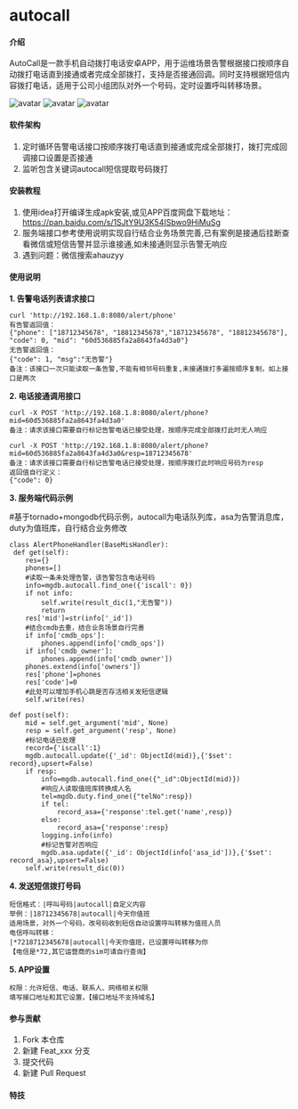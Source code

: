 # autocall

#### 介绍
AutoCall是一款手机自动拨打电话安卓APP，用于运维场景告警根据接口按顺序自动拨打电话直到接通或者完成全部拨打，支持是否接通回调。同时支持根据短信内容拨打电话，适用于公司小组团队对外一个号码，定时设置呼叫转移场景。

![avatar](https://oscimg.oschina.net/oscnet/up-75424d3fa1f38b7af2a914cfa42a6def1ba.png)
![avatar](https://oscimg.oschina.net/oscnet/up-f566ba2159f1212470aeaf4fa25aff8aa3d.png)
![avatar](https://oscimg.oschina.net/oscnet/up-1d8358320fd5b328f75adb8e7a1c47d8e69.png)

#### 软件架构
1. 定时循环告警电话接口按顺序拨打电话直到接通或完成全部拨打，拨打完成回调接口设置是否接通
2. 监听包含关键词autocall短信提取号码拨打


#### 安装教程

1. 使用idea打开编译生成apk安装,或见APP百度网盘下载地址：https://pan.baidu.com/s/1SJtY9U3K54ISbwo9HiMuSg
2. 服务端接口参考使用说明实现自行结合业务场景完善,已有案例是接通后挂断查看微信或短信告警并显示谁接通,如未接通则显示告警无响应
3. 遇到问题：微信搜索ahauzyy


#### 使用说明

**1. 告警电话列表请求接口**
```GET请求：
curl 'http://192.168.1.8:8080/alert/phone' 
有告警返回值：
{"phone": ["18712345678", "18812345678","18712345678", "18812345678"], "code": 0, "mid": "60d536885fa2a8643fa4d3a0"}
无告警返回值：
{"code": 1, "msg":"无告警"}
备注：该接口一次只能读取一条告警,不能有相邻号码重复,未接通拨打多遍按顺序复制，如上接口是两次
```
**2. 电话接通调用接口**
```POST请求：
curl -X POST 'http://192.168.1.8:8080/alert/phone?mid=60d536885fa2a8643fa4d3a0'
备注：请求该接口需要自行标记告警电话已接受处理，按顺序完成全部拨打此时无人响应

curl -X POST 'http://192.168.1.8:8080/alert/phone?mid=60d536885fa2a8643fa4d3a0&resp=18712345678' 
备注：请求该接口需要自行标记告警电话已接受处理，按顺序拨打此时响应号码为resp
返回值自行定义：
{"code": 0}
```
**3. 服务端代码示例**


 

#基于tornado+mongodb代码示例，autocall为电话队列库，asa为告警消息库，duty为值班库，自行结合业务修改
 
    class AlertPhoneHandler(BaseMisHandler):
     def get(self):
        res={}
        phones=[]
        #读取一条未处理告警，该告警包含电话号码
        info=mgdb.autocall.find_one({'iscall': 0})
        if not info:
            self.write(result_dic(1,"无告警"))
            return
        res['mid']=str(info['_id'])
        #结合cmdb去重，结合业务场景自行完善
        if info['cmdb_ops']:
            phones.append(info['cmdb_ops'])
        if info['cmdb_owner']:
            phones.append(info['cmdb_owner'])
        phones.extend(info['owners'])
        res['phone']=phones
        res['code']=0
        #此处可以增加手机心跳是否存活相关发短信逻辑
        self.write(res)
        
    def post(self):
        mid = self.get_argument('mid', None)
        resp = self.get_argument('resp', None)
        #标记电话已处理
        record={'iscall':1}
        mgdb.autocall.update({'_id': ObjectId(mid)},{'$set': record},upsert=False)
        if resp:
            info=mgdb.autocall.find_one({"_id":ObjectId(mid)})
            #响应人读取值班库转换成人名
            tel=mgdb.duty.find_one({"telNo":resp})
            if tel:
                record_asa={'response':tel.get('name',resp)}
            else:
                record_asa={'response':resp}
            logging.info(info)
            #标记告警对否响应
            mgdb.asa.update({'_id': ObjectId(info['asa_id'])},{'$set': record_asa},upsert=False)
        self.write(result_dic(0))


**4. 发送短信拨打号码**
```
短信格式：|呼叫号码|autocall|自定义内容
举例：|18712345678|autocall|今天你值班
适用场景，对外一个号码，改号码收到短信自动设置呼叫转移为值班人员
电信呼叫转移：
|*7218712345678|autocall|今天你值班，已设置呼叫转移为你
【电信是*72,其它运营商的sim可请自行查询】
```
**5. APP设置**
```
权限：允许短信、电话、联系人、网络相关权限
填写接口地址和其它设置，【接口地址不支持域名】
```

#### 参与贡献

1.  Fork 本仓库
2.  新建 Feat_xxx 分支
3.  提交代码
4.  新建 Pull Request


#### 特技


